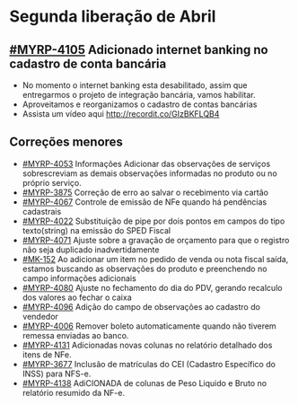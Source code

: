 # Segunda liberação de Abril

## [#MYRP-4105](https://devmyrp.atlassian.net/browse/MYRP-4105) Adicionado internet banking no cadastro de conta bancária
- No momento o internet banking esta desabilitado, assim que entregarmos o projeto de integração bancária, vamos habilitar.
- Aproveitamos e reorganizamos o cadastro de contas bancárias
- Assista um vídeo aqui http://recordit.co/GIzBKFLQB4

## Correções menores
* [#MYRP-4053](https://devmyrp.atlassian.net/browse/MYRP-4053) Informações Adicionar das observações de serviços sobrescreviam as demais observações informadas no produto ou no próprio serviço.
* [#MYRP-3875](https://devmyrp.atlassian.net/browse/MYRP-3875) Correção de erro ao salvar o recebimento via cartão
* [#MYRP-4067](https://devmyrp.atlassian.net/browse/MYRP-4067) Controle de emissão de NFe quando há pendências cadastrais
* [#MYRP-4022](https://devmyrp.atlassian.net/browse/MYRP-4022) Substituição de pipe por dois pontos em campos do tipo texto(string) na emissão do SPED Fiscal
* [#MYRP-4071](https://devmyrp.atlassian.net/browse/MYRP-4071) Ajuste sobre a gravação de orçamento para que o registro não seja duplicado inadvertidamente
* [#MK-152](https://devmyrp.atlassian.net/browse/MK-152) Ao adicionar um item no pedido de venda ou nota fiscal saída, estamos buscando as observações do produto e preenchendo no campo informações adicionais
* [#MYRP-4080](https://devmyrp.atlassian.net/browse/MYRP-4080) Ajuste no fechamento do dia do PDV, gerando recalculo dos valores ao fechar o caixa
* [#MYRP-4096](https://devmyrp.atlassian.net/browse/MYRP-4096) Adição do campo de observações ao cadastro do vendedor
* [#MYRP-4006](https://devmyrp.atlassian.net/browse/MYRP-4006) Remover boleto automaticamente quando não tiverem remessa enviadas ao banco.
* [#MYRP-4131](https://devmyrp.atlassian.net/browse/MYRP-4131) Adicionadas novas colunas no relatório detalhado dos itens de NFe.
* [#MYRP-3677](https://devmyrp.atlassian.net/browse/MYRP-3677) Inclusão de matrículas do CEI (Cadastro Específico do INSS) para NFS-e.
* [#MYRP-4138](https://devmyrp.atlassian.net/browse/MYRP-4138) AdiCIONADA de colunas de Peso Liquido e Bruto no relatório resumido da NF-e.
